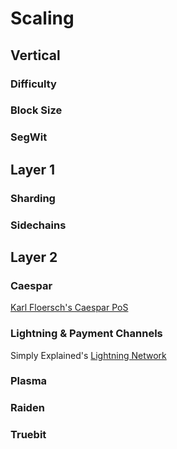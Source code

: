 # Scaling
## Vertical 
### Difficulty
### Block Size 
### SegWit

## Layer 1
### Sharding
### Sidechains

## Layer 2
### Caespar
[Karl Floersch's Caespar PoS](https://www.youtube.com/watch?v=ycF0WFHY5kc&t=110s)

### Lightning & Payment Channels
Simply Explained's [Lightning Network](https://www.youtube.com/watch?v=rrr_zPmEiME)

### Plasma


### Raiden


### Truebit

